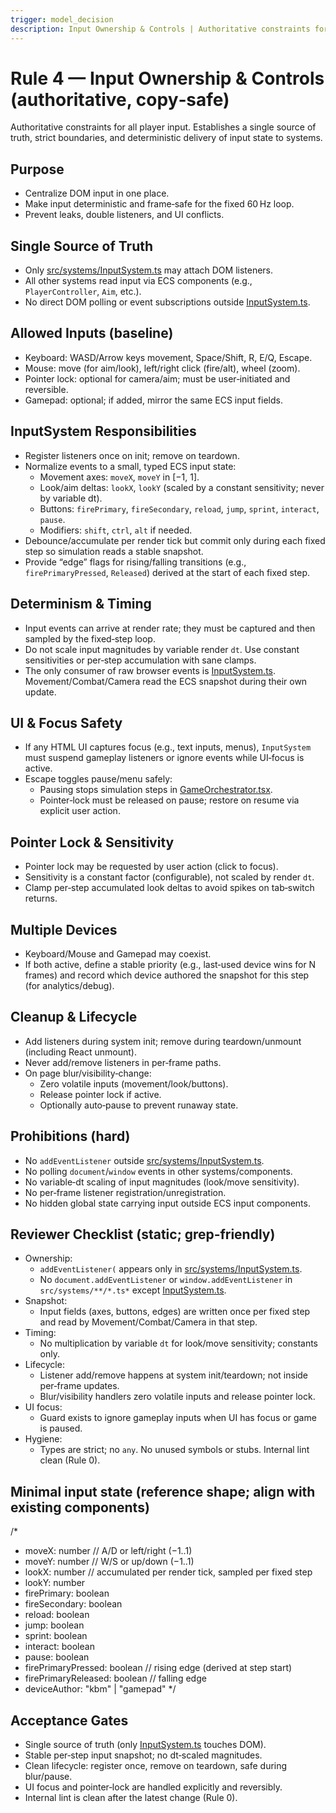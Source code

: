 ```yaml
---
trigger: model_decision
description: Input Ownership & Controls | Authoritative constraints for all player input. Establishes a single source of truth, strict boundaries, and deterministic delivery of input state to systems.
---
```


# Rule 4 — Input Ownership & Controls (authoritative, copy‑safe)

Authoritative constraints for all player input. Establishes a single source of truth, strict boundaries, and deterministic delivery of input state to systems.

## Purpose
- Centralize DOM input in one place.
- Make input deterministic and frame‑safe for the fixed 60 Hz loop.
- Prevent leaks, double listeners, and UI conflicts.

## Single Source of Truth
- Only [src/systems/InputSystem.ts](cci:7://file:///home/sam/threejs.shooter/src/systems/InputSystem.ts:0:0-0:0) may attach DOM listeners.
- All other systems read input via ECS components (e.g., `PlayerController`, `Aim`, etc.).
- No direct DOM polling or event subscriptions outside [InputSystem.ts](cci:7://file:///home/sam/threejs.shooter/src/systems/InputSystem.ts:0:0-0:0).

## Allowed Inputs (baseline)
- Keyboard: WASD/Arrow keys movement, Space/Shift, R, E/Q, Escape.
- Mouse: move (for aim/look), left/right click (fire/alt), wheel (zoom).
- Pointer lock: optional for camera/aim; must be user‑initiated and reversible.
- Gamepad: optional; if added, mirror the same ECS input fields.

## InputSystem Responsibilities
- Register listeners once on init; remove on teardown.
- Normalize events to a small, typed ECS input state:
  - Movement axes: `moveX`, `moveY` in [−1, 1].
  - Look/aim deltas: `lookX`, `lookY` (scaled by a constant sensitivity; never by variable dt).
  - Buttons: `firePrimary`, `fireSecondary`, `reload`, `jump`, `sprint`, `interact`, `pause`.
  - Modifiers: `shift`, `ctrl`, `alt` if needed.
- Debounce/accumulate per render tick but commit only during each fixed step so simulation reads a stable snapshot.
- Provide “edge” flags for rising/falling transitions (e.g., `firePrimaryPressed`, `Released`) derived at the start of each fixed step.

## Determinism & Timing
- Input events can arrive at render rate; they must be captured and then sampled by the fixed‑step loop.
- Do not scale input magnitudes by variable render `dt`. Use constant sensitivities or per‑step accumulation with sane clamps.
- The only consumer of raw browser events is [InputSystem.ts](cci:7://file:///home/sam/threejs.shooter/src/systems/InputSystem.ts:0:0-0:0). Movement/Combat/Camera read the ECS snapshot during their own update.

## UI & Focus Safety
- If any HTML UI captures focus (e.g., text inputs, menus), `InputSystem` must suspend gameplay listeners or ignore events while UI‑focus is active.
- Escape toggles pause/menu safely:
  - Pausing stops simulation steps in [GameOrchestrator.tsx](cci:7://file:///home/sam/threejs.shooter/src/react/GameOrchestrator.tsx:0:0-0:0).
  - Pointer‑lock must be released on pause; restore on resume via explicit user action.

## Pointer Lock & Sensitivity
- Pointer lock may be requested by user action (click to focus).
- Sensitivity is a constant factor (configurable), not scaled by render `dt`.
- Clamp per‑step accumulated look deltas to avoid spikes on tab‑switch returns.

## Multiple Devices
- Keyboard/Mouse and Gamepad may coexist.
- If both active, define a stable priority (e.g., last‑used device wins for N frames) and record which device authored the snapshot for this step (for analytics/debug).

## Cleanup & Lifecycle
- Add listeners during system init; remove during teardown/unmount (including React unmount).
- Never add/remove listeners in per‑frame paths.
- On page blur/visibility‑change:
  - Zero volatile inputs (movement/look/buttons).
  - Release pointer lock if active.
  - Optionally auto‑pause to prevent runaway state.

## Prohibitions (hard)
- No `addEventListener` outside [src/systems/InputSystem.ts](cci:7://file:///home/sam/threejs.shooter/src/systems/InputSystem.ts:0:0-0:0).
- No polling `document`/`window` events in other systems/components.
- No variable‑dt scaling of input magnitudes (look/move sensitivity).
- No per‑frame listener registration/unregistration.
- No hidden global state carrying input outside ECS input components.

## Reviewer Checklist (static; grep‑friendly)
- Ownership:
  - `addEventListener(` appears only in [src/systems/InputSystem.ts](cci:7://file:///home/sam/threejs.shooter/src/systems/InputSystem.ts:0:0-0:0).
  - No `document.addEventListener` or `window.addEventListener` in `src/systems/**/*.ts*` except [InputSystem.ts](cci:7://file:///home/sam/threejs.shooter/src/systems/InputSystem.ts:0:0-0:0).
- Snapshot:
  - Input fields (axes, buttons, edges) are written once per fixed step and read by Movement/Combat/Camera in that step.
- Timing:
  - No multiplication by variable `dt` for look/move sensitivity; constants only.
- Lifecycle:
  - Listener add/remove happens at system init/teardown; not inside per‑frame updates.
  - Blur/visibility handlers zero volatile inputs and release pointer lock.
- UI focus:
  - Guard exists to ignore gameplay inputs when UI has focus or game is paused.
- Hygiene:
  - Types are strict; no `any`. No unused symbols or stubs. Internal lint clean (Rule 0).

## Minimal input state (reference shape; align with existing components)
/*
- moveX: number   // A/D or left/right (−1..1)
- moveY: number   // W/S or up/down   (−1..1)
- lookX: number   // accumulated per render tick, sampled per fixed step
- lookY: number
- firePrimary: boolean
- fireSecondary: boolean
- reload: boolean
- jump: boolean
- sprint: boolean
- interact: boolean
- pause: boolean
- firePrimaryPressed: boolean // rising edge (derived at step start)
- firePrimaryReleased: boolean // falling edge
- deviceAuthor: "kbm" | "gamepad"
*/

## Acceptance Gates
- Single source of truth (only [InputSystem.ts](cci:7://file:///home/sam/threejs.shooter/src/systems/InputSystem.ts:0:0-0:0) touches DOM).
- Stable per‑step input snapshot; no dt‑scaled magnitudes.
- Clean lifecycle: register once, remove on teardown, safe during blur/pause.
- UI focus and pointer‑lock are handled explicitly and reversibly.
- Internal lint is clean after the latest change (Rule 0).